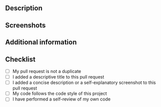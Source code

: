## Description
<!--- A clear and concise description of your changes. -->
<!--- If it fixes or closes an open issue, please link to the issue here. -->

## Screenshots
<!-- If applicable, add screenshots to visualize your changes. -->

## Additional information
<!-- Add any other information about your pull request here. -->

## Checklist
<!--- Please go through this checklist before you submit your pull request. -->
- [ ] My pull request is not a duplicate
- [ ] I added a descriptive title to this pull request
- [ ] I added a concise description or a self-explanatory screenshot to this pull request
- [ ] My code follows the code style of this project
- [ ] I have performed a self-review of my own code
